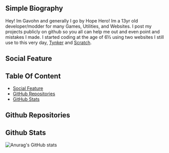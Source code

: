 <!---
Home Page Read Me
--->
## Simple Biography
Hey! Im Gavohn and generally I go by Hope Hero! Im a 13yr old developer/modder for many Games, Utilities, and Websites. I post my projects publicly on github so you all can help me out and even point and mistakes I made. I started coding at the age of 6½ using two websites I still use to this very day, [Tynker](https://tynker.com/) and [Scratch](https://scratch.mit.edu/).

## Social Feature

## Table Of Content
  - [Social Feature](#social-feature)
  - [GitHub Repositories](#github-repositories)
  - [GitHub Stats](#github-stats)

## Github Repositories

## Github Stats
![Anurag's GitHub stats](https://github-readme-stats.vercel.app/api?username=HopeHero&show_icons=true&theme=merko)
